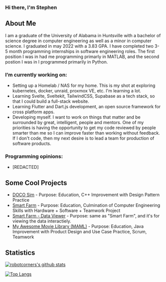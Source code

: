 ### Hi there, I'm Stephen

## About Me
I am a graduate of the University of Alabama in Huntsville with a bachelor of science degree in computer engineering as well as a minor in computer science. I graduated in may 2022 with a 3.83 GPA. I have completed two 3-5 month programming internships in software engineering roles. The first position I was  in had me programming primarly in MATLAB, and the second postion I was in I programmed primarily in Python.

### I’m currently working on: 
- Setting up a Homelab / NAS for my home. This is my shot at exploring kubernetes, docker, unraid, proxmox VE, etc. I'm learning a lot.
- Learning Svelte, Sveltekit, TailwindCSS, Supabase as a tech stack, so that I could build a full-stack website.
- Learning Flutter and Dart.js development, an open source framework for cross platform apps.
- Developing myself. I want to work on things that matter and be surrounded by great, intelligent, people and mentors. One of my priorities is having the opportunity to get my code reviewed by people smarter than me so I can improve faster than working without feedback. If I don't code, then my next desire is to lead a team for production of software products.

### Programming opinions:
- [REDACTED]

## Some Cool Projects
- [DOCO Sim](https://github.com/robotcorner/CS-307-DOCO-SIM-Semester-Project-Cpp#readme) - Purpose: Education, C++ Improvement with Design Pattern Practice
- [Smart Farm](https://github.com/dandeto/Smart-Farm) - Purpose: Education, Culmination of Computer Engineering Skills with Hardware + Software + Teamwork Project
- [Smart Farm - Data Viewer](https://github.com/robotcorner/Smart-Farm-Viewer) - Purpose: same as "Smart Farm", and it's for viewing the data interactiely.
- [My Awesome Movie Library (MAML)](https://github.com/robotcorner/CS-321-JavaTeamProjectTeam10#cs-321-javateamproject---team-10) - Purpose: Education, Java Improvement with Product Design and Use Case Practice, Scrum, Teamwork

## Statistics
[![robotcorners's github stats](https://github-readme-stats.vercel.app/api?username=robotcorner&theme=default)](https://github.com/anuraghazra/github-readme-stats)

[![Top Langs](https://github-readme-stats.vercel.app/api/top-langs/?username=robotcorner&theme=default&layout=compact)](https://github.com/anuraghazra/github-readme-stats)
